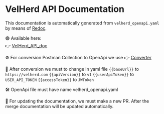 # VelHerd API Documentation

This documentation is automatically generated from `velherd_openapi.yaml` by means of [Redoc](https://github.com/Redocly/redoc).

🟢 Available here:  
👉 [VelHerd_API_doc](https://velherd.github.io/VelHerd_API_doc/)

⚙️ For conversion Postman Collection to OpenApi we use
👉 [Converter](https://p2o.defcon007.com/)

🔁 After conversion we must to change in yaml file
`{{baseUrl}}` to `https://velherd.com`
`{{apiVersion}}` to `v1`
`{{userApiToken}}` to `USER_API_TOKEN`
`{{accessToken}}` to `JWToken`

🛠️ OpenApi file must have name velherd_openapi.yaml

🧩 For updating the documentation, we must make a new PR. After the merge documentation will be updated automatically.
